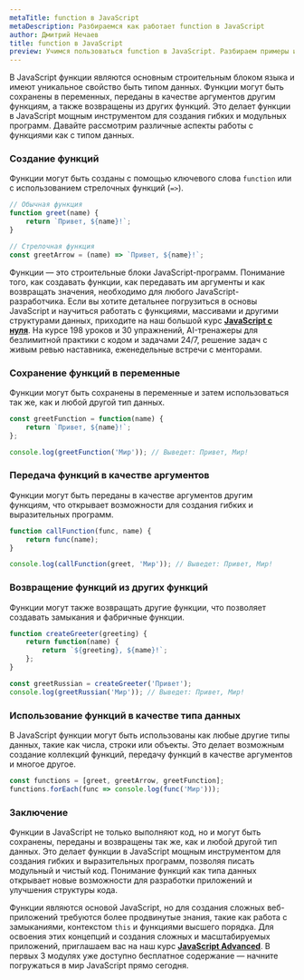 ```yaml
---
metaTitle: function в JavaScript
metaDescription: Разбираемся как работает function в JavaScript
author: Дмитрий Нечаев
title: function в JavaScript
preview: Учимся пользоваться function в JavaScript. Разбираем примеры использования
---
```


В JavaScript функции являются основным строительным блоком языка и имеют уникальное свойство быть типом данных. Функции могут быть сохранены в переменных, переданы в качестве аргументов другим функциям, а также возвращены из других функций. Это делает функции в JavaScript мощным инструментом для создания гибких и модульных программ. Давайте рассмотрим различные аспекты работы с функциями как с типом данных.

### Создание функций

Функции могут быть созданы с помощью ключевого слова `function` или с использованием стрелочных функций (`=>`).

```jsx
// Обычная функция
function greet(name) {
    return `Привет, ${name}!`;
}

// Стрелочная функция
const greetArrow = (name) => `Привет, ${name}!`;

```

Функции — это строительные блоки JavaScript-программ. Понимание того, как создавать функции, как передавать им аргументы и как возвращать значения, необходимо для любого JavaScript-разработчика. Если вы хотите детальнее погрузиться в основы JavaScript и научиться работать с функциями, массивами и другими структурами данных, приходите на наш большой курс **[JavaScript с нуля](https://purpleschool.ru/course/javascript-basics?utm_source=knowledgebase&utm_medium=text&utm_campaign=function-v-javascript)**. На курсе 198 уроков и 30 упражнений, AI-тренажеры для безлимитной практики с кодом и задачами 24/7, решение задач с живым ревью наставника, еженедельные встречи с менторами.

### Сохранение функций в переменные

Функции могут быть сохранены в переменные и затем использоваться так же, как и любой другой тип данных.

```jsx
const greetFunction = function(name) {
    return `Привет, ${name}!`;
};

console.log(greetFunction('Мир')); // Выведет: Привет, Мир!

```

### Передача функций в качестве аргументов

Функции могут быть переданы в качестве аргументов другим функциям, что открывает возможности для создания гибких и выразительных программ.

```jsx
function callFunction(func, name) {
    return func(name);
}

console.log(callFunction(greet, 'Мир')); // Выведет: Привет, Мир!

```

### Возвращение функций из других функций

Функции могут также возвращать другие функции, что позволяет создавать замыкания и фабричные функции.

```jsx
function createGreeter(greeting) {
    return function(name) {
        return `${greeting}, ${name}!`;
    };
}

const greetRussian = createGreeter('Привет');
console.log(greetRussian('Мир')); // Выведет: Привет, Мир!

```

### Использование функций в качестве типа данных

В JavaScript функции могут быть использованы как любые другие типы данных, такие как числа, строки или объекты. Это делает возможным создание коллекций функций, передачу функций в качестве аргументов и многое другое.

```jsx
const functions = [greet, greetArrow, greetFunction];
functions.forEach(func => console.log(func('Мир')));

```

### Заключение

Функции в JavaScript не только выполняют код, но и могут быть сохранены, переданы и возвращены так же, как и любой другой тип данных. Это делает функции в JavaScript мощным инструментом для создания гибких и выразительных программ, позволяя писать модульный и чистый код. Понимание функций как типа данных открывает новые возможности для разработки приложений и улучшения структуры кода.

Функции являются основой JavaScript, но для создания сложных веб-приложений требуются более продвинутые знания, такие как работа с замыканиями, контекстом `this` и функциями высшего порядка. Для освоения этих концепций и создания сложных и масштабируемых приложений, приглашаем вас на наш курс **[JavaScript Advanced](https://purpleschool.ru/course/javascript-advanced?utm_source=knowledgebase&utm_medium=text&utm_campaign=function-v-javascript)**. В первых 3 модулях уже доступно бесплатное содержание — начните погружаться в мир JavaScript прямо сегодня.

